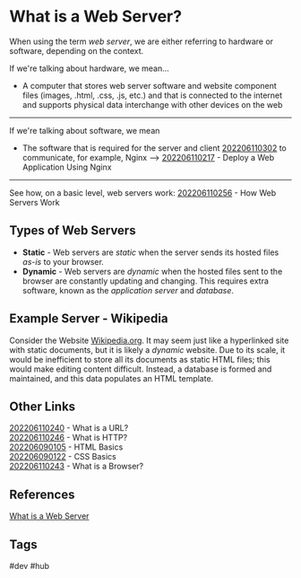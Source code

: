 # What is a Web Server?
When using the term *web server*, we are either referring to hardware or software, depending on the context.  

If we're talking about hardware, we mean...  
* A computer that stores web server software and website component files (images, .html, .css, .js, etc.) and that is connected to the internet and supports physical data interchange with other devices on the web  
---
If we're talking about software, we mean  
* The software that is required for the server and client [202206110302](../202206110302) to communicate, for example, Nginx --> [202206110217](../202206110217) - Deploy a Web Application Using Nginx  
---

See how, on a basic level, web servers work: [202206110256](../202206110256) - How Web Servers Work

## Types of Web Servers
* **Static** - Web servers are *static* when the server sends its hosted files *as-is* to your browser.  
* **Dynamic** - Web servers are *dynamic* when the hosted files sent to the browser are constantly updating and changing. This requires extra software, known as the *application server* and *database*.  

## Example Server - Wikipedia
Consider the Website [Wikipedia.org](https://www.wikipedia.org/). It may seem just like a hyperlinked site with static documents, but it is likely a *dynamic* website. Due to its scale, it would be inefficient to store all its documents as static HTML files; this would make editing content difficult. Instead, a database is formed and maintained, and this data populates an HTML template.  


## Other Links
[202206110240](../202206110240) - What is a URL?  
[202206110246](../202206110246) - What is HTTP?  
[202206090105](../202206090105) - HTML Basics  
[202206090122](../202206090122) - CSS Basics  
[202206110243](../202206110243) - What is a Browser?  


## References
[What is a Web Server](https://developer.mozilla.org/en-US/docs/Learn/Common_questions/What_is_a_web_server)  

## Tags
#dev #hub
